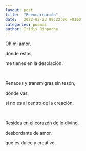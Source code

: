 ```yaml
---
layout: post
title:  "Reencarnación"
date:   2022-02-23 09:22:06 +0100
categories: poemas
author: Iridis Rinpoche
---
```


Oh mi amor,

dónde estás, 

me tienes en la desolación.

<br>

Renaces y transmigras sin tesón,

dónde vas, 

si no es al centro de la creación.

<br>

Resides en el corazón de lo divino,

desbordante de amor, 

que es dulce y creativo.
